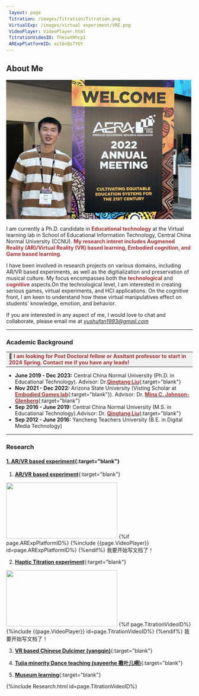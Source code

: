 ```yaml
---
 layout: page
 Titration: /images/Titration/Titration.png
 VirtualExp: /images/virtual experiment/VRE.png
 VideoPlayer: VideoPlayer.html
 TitrationVideoID: TheiwYHhcpI
 ARExpPlatformID: ait6nQs7YUY  
---
```



## About Me
<img src="/images/ShufanAERA.jpg" class="floatpic" width="500" height="375" >

I am currently a Ph.D. candidate in **<font color="#A13232">Educational technology</font>** at the Virtual learning lab in School of Educational Information Technology, Central China Normal University (CCNU). **<font color="#A13232">My research interet includes Augmened Reality (AR)/Virtual Reality (VR) based learning, Embodied cognition, and Game based learning.</font>** 

I have been involved in research projects on various domains, including AR/VR based experiments, as well as the digitialization and preservation of musical culture. My focus encompasses both the **<font color="#A13232">technological</font>** and **<font color="#A13232">cognitive</font>** aspects.On the technological level, I am interested in creating serious games, virtual experiments, and HCI applications. On the cognitive front, I am keen to understand how these virtual manipulatives effect on students' knowledge, emotion, and behavior.

If you are interested in any aspect of me, I would love to chat and collaborate, please email me at  *[yushufan1993@gmail.com](mailto:yushufan1993@gmail.com)*
<br>

---
### Academic Background

<table><tr><td bgcolor=	'#F0F0F0'><b>📣 <font color="#A13232">I am looking for Post Doctoral fellow or Assitant professor to start in 2024 Spring. Contact me if you have any leads!</font></b></td></tr></table>

- **June 2019 - Dec 2023:** Central China Normal University (Ph.D. in Educational Technology). Advisor: Dr.[**<font color="#A13232">Qingtang Liu</font>**](http://faculty.ccnu.edu.cn/2006982951){:target="blank"}
- **Nov 2021 - Dec 2022:** Arizona State University (Visting Scholar at [**<font color="#A13232">Embodied Games lab</font>**](https://www.embodied-games.com/games/natural-selection-catch-a-mimic/){:target="blank"}). Advisor: Dr. [**<font color="#A13232">Mina C. Johnson-Glenberg</font>**](https://search.asu.edu/profile/1154172){:target="blank"}
- **Sep 2016 - June 2019:** Central China Normal University (M.S. in Educational Technology).Advisor: Dr. [**<font color="#A13232">Qingtang Liu</font>**](http://faculty.ccnu.edu.cn/2006982951){:target="blank"}
- **Sep 2012 - June 2016:** Yancheng Teachers University (B.E. in Digital Media Technology)

   
---
### Research

#### [**1. AR/VR based experiment**](){:target="blank"}
1. [**AR/VR based experiment**](){:target="blank"} <br>
<img src="{{page.VirtualExp}}"  width="300" height="151" class="img-shadow">
{%if page.ARExpPlatformID%} 
 {%include {{page.VideoPlayer}} id=page.ARExpPlatformID%}
{%endif%}
我要开始写文档了！

2. [**Haptic Titration experiment**](){:target="blank"} <br>
<img src="{{page.Titration}}"  width="300" height="151" class="img-shadow">
{%if page.TitrationVideoID%} 
{%include {{page.VideoPlayer}} id=page.TitrationVideoID%}
{%endif%}
我要开始写文档了！

3. [**VR based Chinese Dulcimer (yangqin)**](){:target="blank"}


4. [**Tujia minority Dance teaching (sayeerhe 撒叶儿嗬)**](){:target="blank"} 


5. [**Museum learning**](){:target="blank"} 
 
 {%include Research.html id=page.TitrationVideoID%}